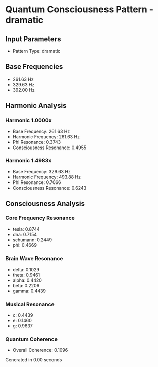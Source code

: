 # Quantum Consciousness Pattern - dramatic

## Input Parameters
- Pattern Type: dramatic

## Base Frequencies
- 261.63 Hz
- 329.63 Hz
- 392.00 Hz

## Harmonic Analysis

### Harmonic 1.0000x
- Base Frequency: 261.63 Hz
- Harmonic Frequency: 261.63 Hz
- Phi Resonance: 0.3743
- Consciousness Resonance: 0.4955

### Harmonic 1.4983x
- Base Frequency: 329.63 Hz
- Harmonic Frequency: 493.88 Hz
- Phi Resonance: 0.7066
- Consciousness Resonance: 0.6243

## Consciousness Analysis

### Core Frequency Resonance
- tesla: 0.8744
- dna: 0.7154
- schumann: 0.2449
- phi: 0.4669

### Brain Wave Resonance
- delta: 0.1029
- theta: 0.9461
- alpha: 0.4420
- beta: 0.2206
- gamma: 0.4439

### Musical Resonance
- c: 0.4439
- e: 0.1460
- g: 0.9637

### Quantum Coherence
- Overall Coherence: 0.1096

Generated in 0.00 seconds

